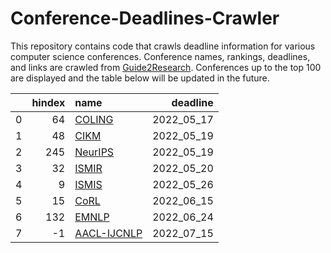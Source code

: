# Conference-Deadlines-Crawler 

 This repository contains code that crawls deadline information for various computer science conferences. Conference names, rankings, deadlines, and links are crawled from [Guide2Research](https://www.guide2research.com/topconf/machine-learning). Conferences up to the top 100 are displayed and the table below will be updated in the future.

|    |   hindex | name                                            |   deadline |
|---:|---------:|:------------------------------------------------|-----------:|
|  0 |       64 | [COLING](https://coling2022.org/)               | 2022_05_17 |
|  1 |       48 | [CIKM](https://www.cikm2022.org/)               | 2022_05_19 |
|  2 |      245 | [NeurIPS](https://neurips.cc/Conferences/2022/) | 2022_05_19 |
|  3 |       32 | [ISMIR](https://ismir2022.ismir.net/)           | 2022_05_20 |
|  4 |        9 | [ISMIS](https://ismis2022.icar.cnr.it/)         | 2022_05_26 |
|  5 |       15 | [CoRL](https://corl2022.org)                    | 2022_06_15 |
|  6 |      132 | [EMNLP](https://2022.emnlp.org/)                | 2022_06_24 |
|  7 |       -1 | [AACL-IJCNLP](https://www.aacl2022.org/)        | 2022_07_15 |